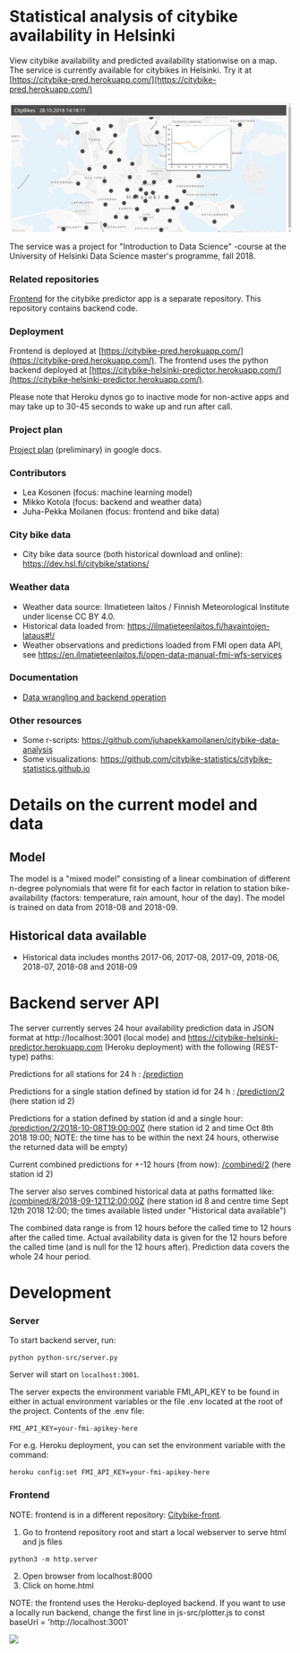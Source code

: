 # Statistical analysis of citybike availability in Helsinki
View citybike availability and predicted availability stationwise on a map. The service is currently available for citybikes in Helsinki. Try it at [https://citybike-pred.herokuapp.com/](https://citybike-pred.herokuapp.com/)

<img src="/images/Citybike-predictor.jpg">

The service was a project for "Introduction to Data Science" -course at the University of Helsinki Data Science master's programme, fall 2018.

### Related repositories
[Frontend](https://github.com/mikkokotola/citybike-front/) for the citybike predictor app is a separate repository. This repository contains backend code.

### Deployment
Frontend is deployed at [https://citybike-pred.herokuapp.com/](https://citybike-pred.herokuapp.com/). The frontend uses the python backend deployed at [https://citybike-helsinki-predictor.herokuapp.com/](https://citybike-helsinki-predictor.herokuapp.com/).

Please note that Heroku dynos go to inactive mode for non-active apps and may take up to 30-45 seconds to wake up and run after call.

### Project plan
[Project plan](https://docs.google.com/document/d/1X3f5UQMo5cpXqYQnJM6-z-aw4sNIrAeuVKdYuzaYq7E/edit?usp=sharing) (preliminary) in google docs.

### Contributors
* Lea Kosonen (focus: machine learning model)
* Mikko Kotola (focus: backend and weather data)
* Juha-Pekka Moilanen (focus: frontend and bike data)

### City bike data
* City bike data source (both historical download and online): https://dev.hsl.fi/citybike/stations/

### Weather data
* Weather data source: Ilmatieteen laitos / Finnish Meteorological Institute under license CC BY 4.0.
* Historical data loaded from: https://ilmatieteenlaitos.fi/havaintojen-lataus#!/
* Weather observations and predictions loaded from FMI open data API, see https://en.ilmatieteenlaitos.fi/open-data-manual-fmi-wfs-services

### Documentation
* [Data wrangling and backend operation](/docs/data-wrangling.md)

### Other resources
* Some r-scripts: https://github.com/juhapekkamoilanen/citybike-data-analysis
* Some visualizations: https://github.com/citybike-statistics/citybike-statistics.github.io

# Details on the current model and data

## Model
The model is a "mixed model" consisting of a linear combination of different n-degree polynomials that were fit for each factor in relation to station bike-availability (factors: temperature, rain amount, hour of the day). The model is trained on data from 2018-08 and 2018-09.

## Historical data available
* Historical data includes months 2017-06, 2017-08, 2017-09, 2018-06, 2018-07, 2018-08 and 2018-09

# Backend server API

The server currently serves 24 hour availability prediction data in JSON format at http://localhost:3001 (local mode) and https://citybike-helsinki-predictor.herokuapp.com (Heroku deployment) with the following (REST-type) paths:

Predictions for all stations for 24 h :
[/prediction](https://citybike-helsinki-predictor.herokuapp.com/prediction)

Predictions for a single station defined by station id for 24 h :
[/prediction/2](https://citybike-helsinki-predictor.herokuapp.com/prediction/2) (here station id 2)

Predictions for a station defined by station id and a single hour:
[/prediction/2/2018-10-08T19:00:00Z](https://citybike-helsinki-predictor.herokuapp.com/prediction/2/2018-10-08T19:00:00Z) (here station id 2 and time Oct 8th 2018 19:00; NOTE: the time has to be within the next 24 hours, otherwise the returned data will be empty)

Current combined predictions for +-12 hours (from now):
[/combined/2](https://citybike-helsinki-predictor.herokuapp.com/combined/2) (here station id 2)

The server also serves combined historical data at paths formatted like:
[/combined/8/2018-09-12T12:00:00Z](https://citybike-helsinki-predictor.herokuapp.com/combined/8/2018-09-12T12:00:00Z) (here station id 8 and centre time Sept 12th 2018 12:00; the times available listed under "Historical data available")

The combined data range is from 12 hours before the called time to 12 hours after the called time. Actual availability data is given for the 12 hours before the called time (and is null for the 12 hours after). Prediction data covers the whole 24 hour period.

# Development

### Server

To start backend server, run: 

```
python python-src/server.py
```

Server will start on `localhost:3001`.

The server expects the environment variable FMI_API_KEY to be found in either in actual environment variables or the file .env located at the root of the project. Contents of the .env file:
```
FMI_API_KEY=your-fmi-apikey-here
```

For e.g. Heroku deployment, you can set the environment variable with the command:
```
heroku config:set FMI_API_KEY=your-fmi-apikey-here
```

### Frontend

NOTE: frontend is in a different repository: [Citybike-front](https://github.com/mikkokotola/citybike-front).

1. Go to frontend repository root and start a local webserver to serve html and js files

```
python3 -m http.server
```

2. Open browser from localhost:8000
3. Click on home.html

NOTE: the frontend uses the Heroku-deployed backend. If you want to use a locally run backend, change the first line in js-src/plotter.js to const baseUrl = 'http://localhost:3001'

<img src="/images/Citybikes_Arabia_2018_10_17.jpg">
